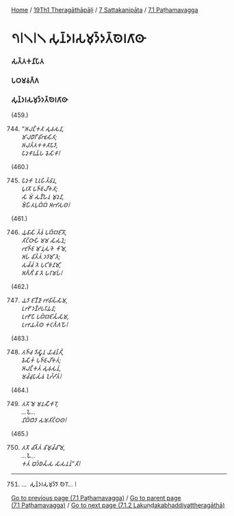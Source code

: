 
[Home](/) / [19Th1 Theragāthāpāḷi](/tipitaka/19Th1.md) / [7 Sattakanipāta](/tipitaka/19Th1/7.md) / [7.1 Paṭhamavagga](/tipitaka/19Th1/7/7.1.md)

# 𑁭𑁇𑁧𑁇𑁧 𑀲𑀼𑀦𑁆𑀤𑀭𑀲𑀫𑀼𑀤𑁆𑀤𑀢𑁆𑀣𑁂𑀭𑀕𑀸𑀣𑀸

### 𑀲𑀢𑁆𑀢𑀓𑀦𑀺𑀧𑀸𑀢

### 𑀧𑀞𑀫𑀯𑀕𑁆𑀕

### 𑀲𑀼𑀦𑁆𑀤𑀭𑀲𑀫𑀼𑀤𑁆𑀤𑀢𑁆𑀣𑁂𑀭𑀕𑀸𑀣𑀸

(459.)

744. _“𑀅𑀮𑀗𑁆𑀓𑀢𑀸 𑀲𑀼𑀯𑀲𑀦𑀸,_  
_𑀫𑀸𑀮𑀥𑀸𑀭𑀻 𑀯𑀺𑀪𑀽𑀲𑀺𑀢𑀸;_  
_𑀅𑀮𑀢𑁆𑀢𑀓𑀓𑀢𑀸𑀧𑀸𑀤𑀸,_  
_𑀧𑀸𑀤𑀼𑀓𑀸𑀭𑀼𑀬𑁆𑀳 𑀯𑁂𑀲𑀺𑀓𑀸𑁇_  


(460.)

745. _𑀧𑀸𑀤𑀼𑀓𑀸 𑀑𑀭𑀼𑀳𑀺𑀢𑁆𑀯𑀸𑀦,_  
_𑀧𑀼𑀭𑀢𑁄 𑀧𑀜𑁆𑀚𑀮𑀻𑀓𑀢𑀸;_  
_𑀲𑀸 𑀫𑀁 𑀲𑀡𑁆𑀳𑁂𑀦 𑀫𑀼𑀤𑀼𑀦𑀸,_  
_𑀫𑁆𑀳𑀺𑀢𑀧𑀼𑀩𑁆𑀩𑀁 𑀅𑀪𑀸𑀲𑀣𑁇_  


(461.)

746. _𑀬𑀼𑀯𑀸𑀲𑀺 𑀢𑁆𑀯𑀁 𑀧𑀩𑁆𑀩𑀚𑀺𑀢𑁄,_  
_𑀢𑀺𑀝𑁆𑀞𑀸𑀳𑀺 𑀫𑀫 𑀲𑀸𑀲𑀦𑁂;_  
_𑀪𑀼𑀜𑁆𑀚 𑀫𑀸𑀦𑀼𑀲𑀓𑁂 𑀓𑀸𑀫𑁂,_  
_𑀅𑀳𑀁 𑀯𑀺𑀢𑁆𑀢𑀁 𑀤𑀤𑀸𑀫𑀺 𑀢𑁂;_  
_𑀲𑀘𑁆𑀘𑀁 𑀢𑁂 𑀧𑀝𑀺𑀚𑀸𑀦𑀸𑀫𑀺,_  
_𑀅𑀕𑁆𑀕𑀺𑀁 𑀯𑀸 𑀢𑁂 𑀳𑀭𑀸𑀫𑀳𑀁𑁇_  


(462.)

747. _𑀬𑀤𑀸 𑀚𑀺𑀡𑁆𑀡𑀸 𑀪𑀯𑀺𑀲𑁆𑀲𑀸𑀫,_  
_𑀉𑀪𑁄 𑀤𑀡𑁆𑀟𑀧𑀭𑀸𑀬𑀦𑀸;_  
_𑀉𑀪𑁄𑀧𑀺 𑀧𑀩𑁆𑀩𑀚𑀺𑀲𑁆𑀲𑀸𑀫,_  
_𑀉𑀪𑀬𑀢𑁆𑀣 𑀓𑀝𑀕𑁆𑀕𑀳𑁄𑁇_  


(463.)

748. _𑀢𑀜𑁆𑀘 𑀤𑀺𑀲𑁆𑀯𑀸𑀦 𑀬𑀸𑀘𑀦𑁆𑀢𑀺𑀁,_  
_𑀯𑁂𑀲𑀺𑀓𑀁 𑀧𑀜𑁆𑀚𑀮𑀻𑀓𑀢𑀁;_  
_𑀅𑀮𑀗𑁆𑀓𑀢𑀁 𑀲𑀼𑀯𑀲𑀦𑀁,_  
_𑀫𑀘𑁆𑀘𑀼𑀧𑀸𑀲𑀁𑀯 𑀑𑀟𑁆𑀟𑀺𑀢𑀁𑁇_  


(464.)

749. _𑀢𑀢𑁄 𑀫𑁂 𑀫𑀦𑀲𑀻𑀓𑀸𑀭𑁄,_  
_…𑀧𑁂…_  
_𑀦𑀺𑀩𑁆𑀩𑀺𑀤𑀸 𑀲𑀫𑀢𑀺𑀝𑁆𑀞𑀣𑁇_  


(465.)

750. _𑀢𑀢𑁄 𑀘𑀺𑀢𑁆𑀢𑀁 𑀯𑀺𑀫𑀼𑀘𑁆𑀘𑀺 𑀫𑁂,_  
_…𑀧𑁂…_  
_𑀓𑀢𑀁 𑀩𑀼𑀤𑁆𑀥𑀲𑁆𑀲 𑀲𑀸𑀲𑀦𑀦𑁆”𑀢𑀺𑁇_  


---

751. …  𑀲𑀼𑀦𑁆𑀤𑀭𑀲𑀫𑀼𑀤𑁆𑀤𑁄 𑀣𑁂𑀭𑁄… 𑁇



[Go to previous page (7.1 Paṭhamavagga)](/tipitaka/19Th1/7/7.1.md) / [Go to parent page (7.1 Paṭhamavagga)](/tipitaka/19Th1/7/7.1.md) / [Go to next page (7.1.2 Lakuṇḍakabhaddiyattheragāthā)](/tipitaka/19Th1/7/7.1/7.1.2.md)


